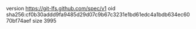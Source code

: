 version https://git-lfs.github.com/spec/v1
oid sha256:cf0b30addd9fa9485d29d07c9b67c3231e1bd61edc4a1bdb634ec6070bf74aef
size 3995

